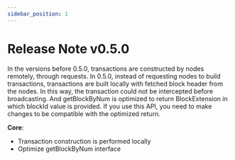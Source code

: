 ```yaml
---
sidebar_position: 1
---
```


# Release Note v0.5.0


In the versions before 0.5.0, transactions are constructed by nodes remotely, through requests. In 0.5.0, instead of requesting nodes to build transactions, transactions are built locally with fetched block header from the nodes. In this way, the transaction could not be intercepted before broadcasting. And getBlockByNum is optimized to return BlockExtension in which blockId value is provided. If you use this API, you need to make changes to be compatible with the optimized return.

**Core**:  
- Transaction construction is performed locally  
- Optimize getBlockByNum interface